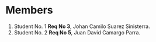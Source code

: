 <!-- GROUP MEMBERS -->
# Members

1. Student No. 1 **Req No 3**, Johan Camilo Suarez Sinisterra.
1. Student No. 2 **Req No 5**, Juan David Camargo Parra.
